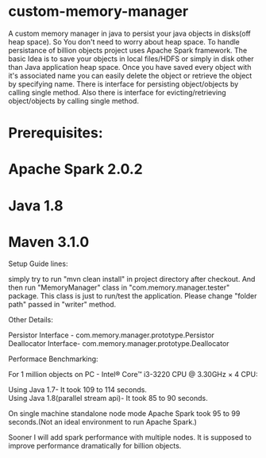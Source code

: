 # custom-memory-manager
A custom memory manager in java to persist your java objects in disks(off heap space). So You don't need to worry about heap space. To handle persistance of billion objects project uses Apache Spark framework. 
The basic Idea is to save your objects in local files/HDFS or simply in disk other than Java application heap space. Once you have saved every object with it's associated name you can easily delete the object or retrieve the object by specifying name. There is interface for persisting object/objects by calling single method. Also there is interface for evicting/retrieving object/objects by calling single method.

# Prerequisites:

# Apache Spark 2.0.2
# Java 1.8
# Maven 3.1.0

Setup Guide lines:

simply try to run "mvn clean install" in project directory after checkout.
And then run "MemoryManager" class in "com.memory.manager.tester" package. This class is just to run/test the application.   Please change "folder path" passed in "writer" method.

Other Details:

Persistor Interface - com.memory.manager.prototype.Persistor                                                               
Deallocator Interface- com.memory.manager.prototype.Deallocator


Performace Benchmarking:                                                                                             

For 1 million objects on PC - Intel® Core™ i3-3220 CPU @ 3.30GHz × 4  CPU:                                                                                                         

Using Java 1.7-  It took 109 to 114 seconds.                                                                              
Using Java 1.8(parallel stream api)-  It took 85 to 90 seconds.                                                        

On single machine standalone node mode Apache Spark took 95 to 99 seconds.(Not an ideal environment to run Apache Spark.)

Sooner I will add spark performance with multiple nodes. It is supposed to improve performance dramatically for billion objects.
